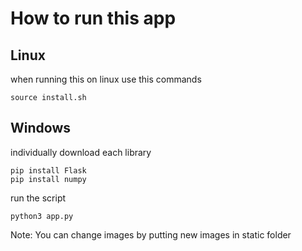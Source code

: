 # How to run this app

## Linux 
when running this on linux use this commands 

```
source install.sh
```

## Windows
individually download each library

```
pip install Flask
pip install numpy
```

run the script
```
python3 app.py
```

Note: You can change images by putting new images in static folder